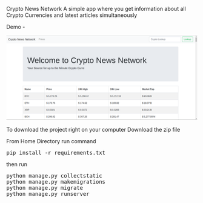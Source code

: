 Crypto News Network
A simple app where you get information about all Crypto Currencies and latest articles simultaneously


Demo - 

<img src='https://raw.githubusercontent.com/naveenkrnl/crypto-django/master/new.png'>



To download the project right on your computer Download the zip file

From Home Directory run command
<pre>
pip install -r requirements.txt</pre>
then run
<pre>
python manage.py collectstatic
python manage.py makemigrations
python manage.py migrate
python manage.py runserver</pre>

